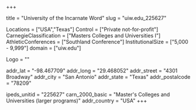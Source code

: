 
+++

title = "University of the Incarnate Word"
slug = "uiw.edu_225627"

Locations = ["USA","Texas"]
Control = ["Private not-for-profit"]
CarnegieClassification = ["Masters Colleges and Universities I"]
AthleticConferences = ["Southland Conference"]
InstitutionalSize = ["5,000 - 9,999"]
domain = ["uiw.edu"]

Logo = ""

addr_lat = "-98.467709"
addr_long = "29.468052"
addr_street = "4301 Broadway"
addr_city = "San Antonio"
addr_state = "Texas"
addr_postalcode = "78209"

ipeds_unitid = "225627"
carn_2000_basic = "Master's Colleges and Universities (larger programs)"
addr_country = "USA"
+++
    
